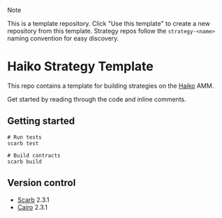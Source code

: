 > [!NOTE]  
> This is a template repository. Click "Use this template" to create a new repository from this template.
> Strategy repos follow the `strategy-<name>` naming convention for easy discovery.

# Haiko Strategy Template

This repo contains a template for building strategies on the [Haiko](https://haiko.xyz) AMM.

Get started by reading through the code and inline comments.

## Getting started

```shell
# Run tests
scarb test

# Build contracts
scarb build
```

## Version control

- [Scarb](https://github.com/software-mansion/scarb) 2.3.1
- [Cairo](https://github.com/starkware-libs/cairo) 2.3.1
